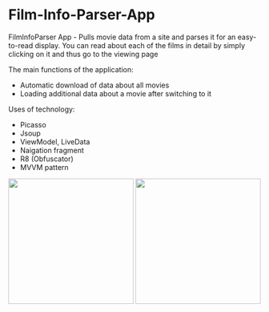 # Film-Info-Parser-App

FilmInfoParser App - Pulls movie data from a site and parses it for an easy-to-read display.
You can read about each of the films in detail by simply clicking on it and thus go to the viewing page

The main functions of the application:
- Automatic download of data about all movies
- Loading additional data about a movie after switching to it

Uses of technology:
- Picasso 
- Jsoup
- ViewModel, LiveData
- Naigation fragment
- R8 (Obfuscator)
- MVVM pattern

<img src="https://user-images.githubusercontent.com/52855607/208398360-4e2ff01d-2c5f-4124-985b-c1f6a593ef8c.png" width="250"> <img src="https://user-images.githubusercontent.com/52855607/208398364-6c86e09a-7b6f-4767-8722-5c1cce982374.png" width="250">


